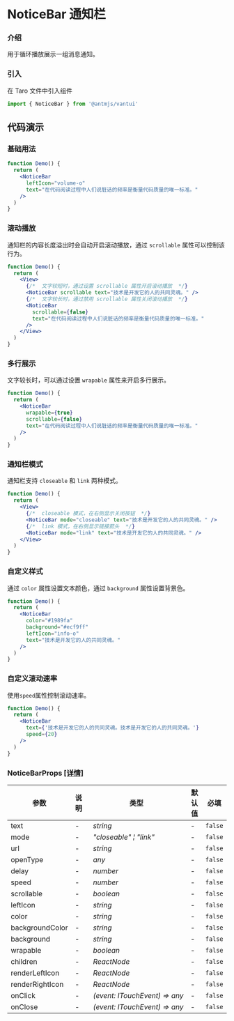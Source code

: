 # NoticeBar 通知栏

### 介绍

用于循环播放展示一组消息通知。

### 引入

在 Taro 文件中引入组件

```js
import { NoticeBar } from '@antmjs/vantui'
```

## 代码演示

### 基础用法

```jsx
function Demo() {
  return (
    <NoticeBar
      leftIcon="volume-o"
      text="在代码阅读过程中人们说脏话的频率是衡量代码质量的唯一标准。"
    />
  )
}
```

### 滚动播放

通知栏的内容长度溢出时会自动开启滚动播放，通过 `scrollable` 属性可以控制该行为。

```jsx
function Demo() {
  return (
    <View>
      {/*  文字较短时，通过设置 scrollable 属性开启滚动播放  */}
      <NoticeBar scrollable text="技术是开发它的人的共同灵魂。" />
      {/*  文字较长时，通过禁用 scrollable 属性关闭滚动播放  */}
      <NoticeBar
        scrollable={false}
        text="在代码阅读过程中人们说脏话的频率是衡量代码质量的唯一标准。"
      />
    </View>
  )
}
```

### 多行展示

文字较长时，可以通过设置 `wrapable` 属性来开启多行展示。

```jsx
function Demo() {
  return (
    <NoticeBar
      wrapable={true}
      scrollable={false}
      text="在代码阅读过程中人们说脏话的频率是衡量代码质量的唯一标准。"
    />
  )
}
```

### 通知栏模式

通知栏支持 `closeable` 和 `link` 两种模式。

```jsx
function Demo() {
  return (
    <View>
      {/*  closeable 模式，在右侧显示关闭按钮  */}
      <NoticeBar mode="closeable" text="技术是开发它的人的共同灵魂。" />
      {/*  link 模式，在右侧显示链接箭头  */}
      <NoticeBar mode="link" text="技术是开发它的人的共同灵魂。" />
    </View>
  )
}
```

### 自定义样式

通过 `color` 属性设置文本颜色，通过 `background` 属性设置背景色。

```jsx
function Demo() {
  return (
    <NoticeBar
      color="#1989fa"
      background="#ecf9ff"
      leftIcon="info-o"
      text="技术是开发它的人的共同灵魂。"
    />
  )
}
```

### 自定义滚动速率

使用`speed`属性控制滚动速率。

```jsx
function Demo() {
  return (
    <NoticeBar
      text={'技术是开发它的人的共同灵魂。技术是开发它的人的共同灵魂。'}
      speed={20}
    />
  )
}
```

### NoticeBarProps [[详情]](https://github.com/AntmJS/vantui/tree/main/packages/vantui/types/notice-bar.d.ts)

| 参数            | 说明 | 类型                                                          | 默认值 | 必填    |
| --------------- | ---- | ------------------------------------------------------------- | ------ | ------- |
| text            | -    | _&nbsp;&nbsp;string<br/>_                                     | -      | `false` |
| mode            | -    | _&nbsp;&nbsp;"closeable"&nbsp;&brvbar;&nbsp;"link"<br/>_      | -      | `false` |
| url             | -    | _&nbsp;&nbsp;string<br/>_                                     | -      | `false` |
| openType        | -    | _&nbsp;&nbsp;any<br/>_                                        | -      | `false` |
| delay           | -    | _&nbsp;&nbsp;number<br/>_                                     | -      | `false` |
| speed           | -    | _&nbsp;&nbsp;number<br/>_                                     | -      | `false` |
| scrollable      | -    | _&nbsp;&nbsp;boolean<br/>_                                    | -      | `false` |
| leftIcon        | -    | _&nbsp;&nbsp;string<br/>_                                     | -      | `false` |
| color           | -    | _&nbsp;&nbsp;string<br/>_                                     | -      | `false` |
| backgroundColor | -    | _&nbsp;&nbsp;string<br/>_                                     | -      | `false` |
| background      | -    | _&nbsp;&nbsp;string<br/>_                                     | -      | `false` |
| wrapable        | -    | _&nbsp;&nbsp;boolean<br/>_                                    | -      | `false` |
| children        | -    | _&nbsp;&nbsp;ReactNode<br/>_                                  | -      | `false` |
| renderLeftIcon  | -    | _&nbsp;&nbsp;ReactNode<br/>_                                  | -      | `false` |
| renderRightIcon | -    | _&nbsp;&nbsp;ReactNode<br/>_                                  | -      | `false` |
| onClick         | -    | _&nbsp;&nbsp;(event:&nbsp;ITouchEvent)&nbsp;=>&nbsp;any<br/>_ | -      | `false` |
| onClose         | -    | _&nbsp;&nbsp;(event:&nbsp;ITouchEvent)&nbsp;=>&nbsp;any<br/>_ | -      | `false` |
